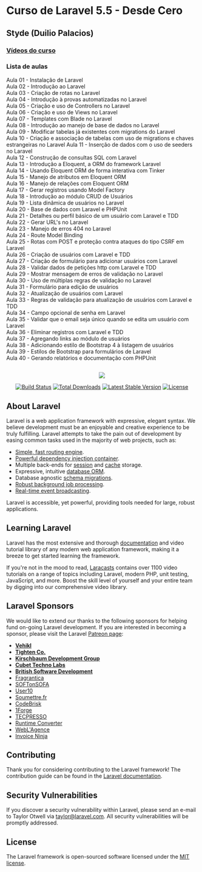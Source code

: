 # Curso de Laravel 5.5 - Desde Cero
## Styde (Duilio Palacios)

### [Vídeos do curso](https://www.youtube.com/watch?v=7YvBOOSqM8k&list=PL1r3w0C4ClYRbiTB4o70CyJEW6hUWJ39X)

### Lista de aulas  

Aula 01 - Instalação de Laravel  
Aula 02 - Introdução ao Laravel  
Aula 03 - Criação de rotas no Laravel  
Aula 04 - Introdução à provas automatizadas no Laravel  
Aula 05 - Criação e uso de Controllers no Laravel  
Aula 06 - Criação e uso de Views no Laravel  
Aula 07 - Templates com Blade no Laravel  
Aula 08 - Introdução ao manejo de base de dados  no Laravel  
Aula 09 - Modificar tabelas já existentes com migrations do Laravel  
Aula 10 - Criação e associação de tabelas com uso de migrations e chaves estrangeiras no Laravel
Aula 11 - Inserção de dados com o uso de seeders no Laravel  
Aula 12 - Construção de consultas SQL com Laravel  
Aula 13 - Introdução a Eloquent, a ORM do framework Laravel  
Aula 14 - Usando Eloquent ORM de forma interativa com Tinker  
Aula 15 - Manejo de atributos em Eloquent ORM  
Aula 16 - Manejo de relações com Eloquent ORM  
Aula 17 - Gerar registros usando Model Factory  
Aula 18 - Introdução ao módulo CRUD de Usuários  
Aula 19 - Lista dinâmica de usuários no Laravel  
Aula 20 - Base de dados com Laravel e PHPUnit  
Aula 21 - Detalhes ou perfil básico de um usuário com Laravel e TDD  
Aula 22 - Gerar URL's no Laravel  
Aula 23 - Manejo de erros 404 no Laravel  
Aula 24 - Route Model Binding  
Aula 25 - Rotas com POST e proteção contra ataques do tipo CSRF em Laravel  
Aula 26 - Criação de usuários com Laravel e TDD  
Aula 27 - Criação de formulário para adicionar usuários com Laravel  
Aula 28 - Validar dados de petições http com Laravel e TDD  
Aula 29 - Mostrar mensagem de erros de validação no Laravel  
Aula 30 - Uso de múltiplas regras de validação no Laravel  
Aula 31 - Formulário para edição de usuários  
Aula 32 - Atualização de usuários com Laravel  
Aula 33 - Regras de validação para atualização de usuários com Laravel e TDD  
Aula 34 - Campo opcional de senha em Laravel  
Aula 35 - Validar que o email seja único quando se edita um usuário com Laravel  
Aula 36 - Eliminar registros com Laravel e TDD  
Aula 37 - Agregando links ao módulo de usuários  
Aula 38 - Adicionando estilo de Bootstrap 4 à listagem de usuários  
Aula 39 - Estilos de Bootstrap para formulários de Laravel  
Aula 40 - Gerando relatórios e documentação com PHPUnit  

##

<p align="center"><img src="https://laravel.com/assets/img/components/logo-laravel.svg"></p>

<p align="center">
<a href="https://travis-ci.org/laravel/framework"><img src="https://travis-ci.org/laravel/framework.svg" alt="Build Status"></a>
<a href="https://packagist.org/packages/laravel/framework"><img src="https://poser.pugx.org/laravel/framework/d/total.svg" alt="Total Downloads"></a>
<a href="https://packagist.org/packages/laravel/framework"><img src="https://poser.pugx.org/laravel/framework/v/stable.svg" alt="Latest Stable Version"></a>
<a href="https://packagist.org/packages/laravel/framework"><img src="https://poser.pugx.org/laravel/framework/license.svg" alt="License"></a>
</p>

## About Laravel

Laravel is a web application framework with expressive, elegant syntax. We believe development must be an enjoyable and creative experience to be truly fulfilling. Laravel attempts to take the pain out of development by easing common tasks used in the majority of web projects, such as:

- [Simple, fast routing engine](https://laravel.com/docs/routing).
- [Powerful dependency injection container](https://laravel.com/docs/container).
- Multiple back-ends for [session](https://laravel.com/docs/session) and [cache](https://laravel.com/docs/cache) storage.
- Expressive, intuitive [database ORM](https://laravel.com/docs/eloquent).
- Database agnostic [schema migrations](https://laravel.com/docs/migrations).
- [Robust background job processing](https://laravel.com/docs/queues).
- [Real-time event broadcasting](https://laravel.com/docs/broadcasting).

Laravel is accessible, yet powerful, providing tools needed for large, robust applications.

## Learning Laravel

Laravel has the most extensive and thorough [documentation](https://laravel.com/docs) and video tutorial library of any modern web application framework, making it a breeze to get started learning the framework.

If you're not in the mood to read, [Laracasts](https://laracasts.com) contains over 1100 video tutorials on a range of topics including Laravel, modern PHP, unit testing, JavaScript, and more. Boost the skill level of yourself and your entire team by digging into our comprehensive video library.

## Laravel Sponsors

We would like to extend our thanks to the following sponsors for helping fund on-going Laravel development. If you are interested in becoming a sponsor, please visit the Laravel [Patreon page](https://patreon.com/taylorotwell):

- **[Vehikl](https://vehikl.com/)**
- **[Tighten Co.](https://tighten.co)**
- **[Kirschbaum Development Group](https://kirschbaumdevelopment.com)**
- **[Cubet Techno Labs](https://cubettech.com)**
- **[British Software Development](https://www.britishsoftware.co)**
- [Fragrantica](https://www.fragrantica.com)
- [SOFTonSOFA](https://softonsofa.com/)
- [User10](https://user10.com)
- [Soumettre.fr](https://soumettre.fr/)
- [CodeBrisk](https://codebrisk.com)
- [1Forge](https://1forge.com)
- [TECPRESSO](https://tecpresso.co.jp/)
- [Runtime Converter](http://runtimeconverter.com/)
- [WebL'Agence](https://weblagence.com/)
- [Invoice Ninja](https://www.invoiceninja.com)

## Contributing

Thank you for considering contributing to the Laravel framework! The contribution guide can be found in the [Laravel documentation](https://laravel.com/docs/contributions).

## Security Vulnerabilities

If you discover a security vulnerability within Laravel, please send an e-mail to Taylor Otwell via [taylor@laravel.com](mailto:taylor@laravel.com). All security vulnerabilities will be promptly addressed.

## License

The Laravel framework is open-sourced software licensed under the [MIT license](https://opensource.org/licenses/MIT).
